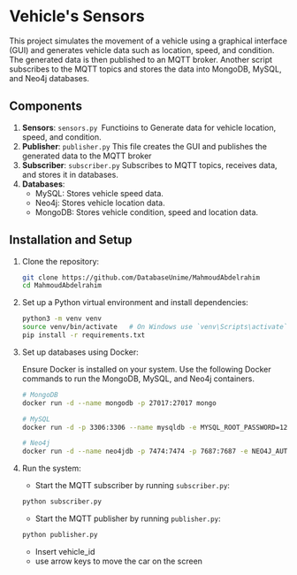# Vehicle's Sensors


This project simulates the movement of a vehicle using a graphical interface (GUI) and generates vehicle data such as location, speed, and condition. The generated data is then published to an MQTT broker. Another script subscribes to the MQTT topics and stores the data into MongoDB, MySQL, and Neo4j databases.


## Components

1. **Sensors**: `sensors.py `Functioins to Generate data for vehicle location, speed, and condition.
2. **Publisher**: `publisher.py` This file creates the GUI and publishes the generated data to the MQTT broker
3. **Subscriber**: `subscriber.py` Subscribes to MQTT topics, receives data, and stores it in databases.
4. **Databases**:
   - MySQL: Stores vehicle speed data.
   - Neo4j: Stores vehicle location data.
   - MongoDB: Stores vehicle condition, speed and location data.

## Installation and Setup

1. Clone the repository:

    ```bash
    git clone https://github.com/DatabaseUnime/MahmoudAbdelrahim
    cd MahmoudAbdelrahim
    ```

2. Set up a Python virtual environment and install dependencies:

    ```bash
    python3 -m venv venv
    source venv/bin/activate   # On Windows use `venv\Scripts\activate`
    pip install -r requirements.txt
    ```

3. Set up databases using Docker:
   
   Ensure Docker is installed on your system. Use the following Docker commands to run the MongoDB, MySQL, and Neo4j containers.

    ```bash
    # MongoDB
    docker run -d --name mongodb -p 27017:27017 mongo

    # MySQL
    docker run -d -p 3306:3306 --name mysqldb -e MYSQL_ROOT_PASSWORD=123456 -e MYSQL_DATABASE=vehicles_data mysql

    # Neo4j
    docker run -d --name neo4jdb -p 7474:7474 -p 7687:7687 -e NEO4J_AUTH=neo4j/12345678 neo4j
    ```


4. Run the system:
   - Start the MQTT subscriber by running `subscriber.py`:

    ```bash
    python subscriber.py
    ```

   - Start the MQTT publisher by running `publisher.py`:

    ```bash
    python publisher.py
    ```
   - Insert vehicle_id
   - use arrow keys to move the car on the screen

